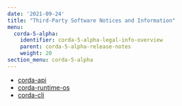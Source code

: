```yaml
---
date: '2021-09-24'
title: "Third-Party Software Notices and Information"
menu:
  corda-5-alpha:
    identifier: corda-5-alpha-legal-info-overview
    parent: corda-5-alpha-release-notes
    weight: 20
section_menu: corda-5-alpha
---
```

* [corda-api](api.html)
* [corda-runtime-os](runtime-os.html)
* [corda-cli](cli.html)
